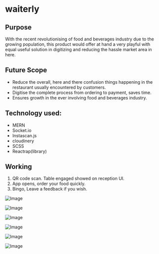 # waiterly

## Purpose

With the recent revolutionising of food and beverages industry due to the growing population, 
this product would offer at hand a very playful with equal useful solution in digitizing and reducing the hassle market area in here.

## Future Scope
- Reduce the overall, here and there confusion things happening in the restaurant usually encountered by customers.
- Digitise the complete process from ordering to payment, saves time.
- Ensures growth in the ever involving food and beverages industry.

## Technology used:

- MERN 
- Socket.io 
- Instascan.js 
- cloudinery
- SCSS
- Reactrap(library)

## Working

1. QR code scan. Table engaged showed on reception UI. 
2. App opens, order your food quickly.
3. Bingo, Leave a feedback if you wish.


![Image](https://github.com/techquee/waiterly/blob/master/client/images/image%20(2).png)

![Image](https://github.com/techquee/waiterly/blob/master/client/images/image%20(1).png)

![Image](https://github.com/techquee/waiterly/blob/master/client/images/image%20(3).png)

![Image](https://github.com/techquee/waiterly/blob/master/client/images/image.png)

![Image](https://github.com/techquee/waiterly/blob/master/client/images/Screenshot%20(11).png)

![Image](https://github.com/techquee/waiterly/blob/master/client/images/Screenshot%20(12).png)


